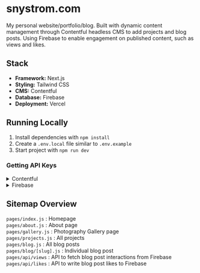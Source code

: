 # snystrom.com
 
My personal website/portfolio/blog. Built with dynamic content management through Contentful headless CMS to add projects and blog posts. Using Firebase to enable engagement on published content, such as views and likes.<br>
 
## Stack
- **Framework:** Next.js
- **Styling:** Tailwind CSS
- **CMS:** Contentful
- **Database:** Firebase
- **Deployment:** Vercel
 
## Running Locally
1. Install dependencies with `npm install`
2. Create a `.env.local` file similar to `.env.example`
3. Start project with `npm run dev`
 
### Getting API Keys
<details>
<summary>Contentful</summary>
<br>
1. Setup a Contentful account. <br>
2. Create content models. <br>

> This repository uses the following content models:
> 1. blog
> 2. featuredProject
> 3. project
> 4. galleryDestinations (for photography)

3. Copy your Space ID and Content Delivery API access token  <br>
4. Save your API keys to your `.env.local` <br>
</details>
 
<details>
<summary>Firebase</summary>
  <br>
1. Setup a new Firebase project <br>
2. Copy the API keys. <br>
3. Go to Build and create a Firestore Database <br>
4. Add a collection named <code>articles</code> <br>
5. Save your API keys to your <code>.env.local</code><br>
</details>
 
## Sitemap Overview
`pages/index.js` : Homepage <br>
`pages/about.js` : About page <br>
`pages/gallery.js` : Photography Gallery page <br>
`pages/projects.js` : All projects <br>
`pages/blog.js` : All blog posts <br>
`pages/blog/[slug].js` : Individual blog post <br>
`pages/api/views` : API to fetch blog post interactions from Firebase <br>
`pages/api/likes` : API to write blog post likes to Firebase <br>
